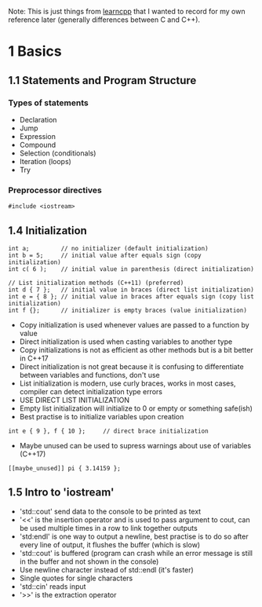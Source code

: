 Note: This is just things from [learncpp](https://www.learncpp.com/) that I wanted to record for my own reference later (generally differences between C and C++).

# 1 Basics

## 1.1 Statements and Program Structure

### Types of statements
- Declaration
- Jump
- Expression
- Compound
- Selection (conditionals)
- Iteration (loops)
- Try

### Preprocessor directives
```
#include <iostream>
```

## 1.4 Initialization
```
int a;         // no initializer (default initialization)
int b = 5;     // initial value after equals sign (copy initialization)
int c( 6 );    // initial value in parenthesis (direct initialization)

// List initialization methods (C++11) (preferred)
int d { 7 };   // initial value in braces (direct list initialization)
int e = { 8 }; // initial value in braces after equals sign (copy list initialization)
int f {};      // initializer is empty braces (value initialization)
```

- Copy initialization is used whenever values are passed to a function by value
- Direct initialization is used when casting variables to another type
- Copy initializations is not as efficient as other methods but is a bit better in C++17
- Direct initialization is not great because it is confusing to differentiate between variables and functions, don't use
- List initialization is modern, use curly braces, works in most cases, compiler can detect initialization type errors
- USE DIRECT LIST INITIALIZATION
- Empty list initialization will initialize to 0 or empty or something safe(ish)
- Best practise is to initialize variables upon creation

```
int e { 9 }, f { 10 };     // direct brace initialization
```

- Maybe unused can be used to supress warnings about use of variables (C++17)
```
[[maybe_unused]] pi { 3.14159 };
```

## 1.5 Intro to 'iostream'

- 'std::cout' send data to the console to be printed as text
- '<<' is the insertion operator and is used to pass argument to cout, can be used multiple times in a row to link together outputs
- 'std:endl' is one way to output a newline, best practise is to do so after every line of output, it flushes the buffer (which is slow)
- 'std::cout' is buffered (program can crash while an error message is still in the buffer and not shown in the console)
- Use newline character instead of std::endl (it's faster)
- Single quotes for single characters
- 'std::cin' reads input
- '>>' is the extraction operator
